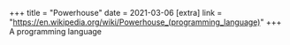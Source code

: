 +++
title = "Powerhouse"
date = 2021-03-06
[extra]
link = "https://en.wikipedia.org/wiki/Powerhouse_(programming_language)"
+++
A programming language

